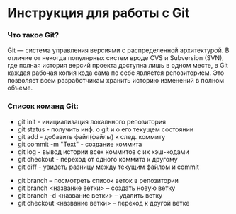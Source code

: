 # Инструкция для работы с Git

### Что такое Git?

Git — система управления версиями с распределенной архитектурой. В отличие от некогда популярных систем вроде CVS и Subversion (SVN), где полная история версий проекта доступна лишь в одном месте, в Git каждая рабочая копия кода сама по себе является репозиторием. Это позволяет всем разработчикам хранить историю изменений в полном объеме.

### Список команд Git:

* git init - инициализация локального репозитория
* git status - получить инф. о git и о его текущем состоянии
* git add - добавить файл(файлы) к след. коммиту
* git commit -m "Text" - создание коммита
* git log - вывод истории всех коммитов с их хэш-кодами
* git checkout - переход от одного коммита к другому
* git diff - увидеть разницу между текущим файлом и commit
+ git branch – посмотреть список веток в репозитории
+ git branch <название ветки> – создать новую ветку
+ git branch -d <название ветки> – удалить ветку
+ git checkout <название ветки> – переход к другой ветке
